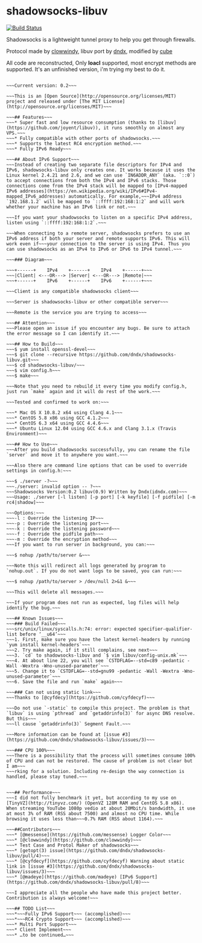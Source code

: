 shadowsocks-libuv
=================
[![Build Status](https://travis-ci.org/dndx/shadowsocks-libuv.png?branch=master)](https://travis-ci.org/dndx/shadowsocks-libuv)

Shadowsocks is a lightweight tunnel proxy to help you get through firewalls. 

Protocol made by [clowwindy](https://raw.github.com/clowwindy/), libuv port by [dndx](https://github.com/dndx), modified by [cube](https://github.com/cuber)

All code are reconstructed, Only **loacl** supported, most encrypt methods are supported.
It's an unfinished version, i'm trying my best to do it.

~~~This is only a **server**, it should work with any shadowsocks client.~~~

~~~Current version: 0.2~~~

~~~This is an [Open Source](http://opensource.org/licenses/MIT) project and released under [The MIT License](http://opensource.org/licenses/MIT)~~~

~~~## Features~~~
~~~* Super fast and low resource consumption (thanks to [libuv](https://github.com/joyent/libuv)), it runs smoothly on almost any VPS.~~~
~~~* Fully compatible with other ports of shadowsocks.~~~
~~~* Supports the latest RC4 encryption method.~~~
~~~* Fully IPv6 Ready~~~

~~~## About IPv6 Support~~~
~~~Instead of creating two separate file descriptors for IPv4 and IPv6, shadowsocks-libuv only creates one. It works because it uses the Linux kernel 2.4.21 and 2.6, and we can use `IN6ADDR_ANY` (aka. `::0`) to accept connections from both the IPv4 and IPv6 stacks. Those connections come from the IPv4 stack will be mapped to [IPv4-mapped IPv6 addresses](https://en.wikipedia.org/wiki/IPv6#IPv4-mapped_IPv6_addresses) automatically. For example,~~~IPv4 address `192.168.1.2` will be mapped to `::ffff:192:168:1:2` and will work whether your machine has an IPv6 link or not.~~~

~~~If you want your shadowsocks to listen on a specific IPv4 address, listen using `::ffff:192:168:1:2`.~~~

~~~When connecting to a remote server, shadowsocks prefers to use an IPv6 address if both your server and remote supports IPv6. This will work even if~~~your connection to the server is using IPv4. Thus you can use shadowsocks as an IPv4 to IPv6 or IPv6 to IPv4 tunnel.~~~

~~~### Diagram~~~

~~~+------+    IPv4    +------+    IPv4    +------+~~~
~~~|Client| <---OR---> |Server| <---OR---> |Remote|~~~
~~~+------+    IPv6    +------+    IPv6    +------+~~~

~~~Client is any compatible shadowsocks client~~~

~~~Server is shadowsocks-libuv or other compatible server~~~

~~~Remote is the service you are trying to access~~~

~~~## Attention~~~
~~~Please open an issue if you encounter any bugs. Be sure to attach the error message so I can identify it.~~~

~~~## How to Build~~~
~~~$ yum install openssl-devel~~~
~~~$ git clone --recursive https://github.com/dndx/shadowsocks-libuv.git~~~
~~~$ cd shadowsocks-libuv/~~~
~~~$ vim config.h~~~
~~~$ make~~~

~~~Note that you need to rebuild it every time you modify config.h, just run `make` again and it will do rest of the work.~~~

~~~Tested and confirmed to work on:~~~

~~~* Mac OS X 10.8.2 x64 using Clang 4.1~~~
~~~* CentOS 5.8 x86 using GCC 4.1.2~~~
~~~* CentOS 6.3 x64 using GCC 4.4.6~~~
~~~* Ubuntu Linux 12.04 using GCC 4.6.x and Clang 3.1.x (Travis Environment)~~~

~~~## How to Use~~~
~~~After you build shadowsocks successfully, you can rename the file `server` and move it to anywhere you want.~~~

~~~Also there are command line options that can be used to override settings in config.h:~~~

~~~$ ./server -?~~~
~~~./server: invalid option -- ?~~~
~~~Shadowsocks Version:0.2 libuv(0.9) Written by Dndx(idndx.com)~~~
~~~Usage: ./server [-l listen] [-p port] [-k keyfile] [-f pidfile] [-m rc4|shadow]~~~

~~~Options:~~~
~~~-l : Override the listening IP~~~
~~~-p : Override the listening port~~~
~~~-k : Override the listening password~~~
~~~-f : Override the pidfile path~~~
~~~-m : Override the encryption method~~~
~~~If you want to run server in background, you can:~~~

~~~$ nohup /path/to/server &~~~

~~~Note this will redirect all logs generated by program to `nohup.out`. If you do not want logs to be saved, you can run:~~~

~~~$ nohup /path/to/server > /dev/null 2>&1 &~~~

~~~This will delete all messages.~~~

~~~If your program does not run as expected, log files will help identify the bug.~~~

~~~## Known Issues~~~
~~~### Build Failed~~~
~~~src/unix/linux/syscalls.h:74: error: expected specifier-qualifier-list before ‘__u64’~~~
~~~1. First, make sure you have the latest kernel-headers by running `yum install kernel-headers`~~~
~~~2. Try make again, if it still complains, see next~~~
~~~3. `cd` to shadowsocks-libuv and `$ vim libuv/config-unix.mk`~~~
~~~4. At about line 22, you will see `CSTDFLAG=--std=c89 -pedantic -Wall -Wextra -Wno-unused-parameter`~~~
~~~5. Change it to `CSTDFLAG=--std=gnu99 -pedantic -Wall -Wextra -Wno-unused-parameter`~~~
~~~6. Save the file and run `make` again~~~

~~~### Can not using static link~~~
~~~Thanks to [@cyfdecy](https://github.com/cyfdecyf)~~~

~~~Do not use `-static` to compile this project. The problem is that `libuv` is using `pthread` and `getaddrinfo(3)` for async DNS resolve. But this~~~
~~~ll cause `getaddrinfo(3)` Segment Fault.~~~

~~~More information can be found at [issue #3](https://github.com/dndx/shadowsocks-libuv/issues/3)~~~

~~~### CPU 100%~~~
~~~There is a possibility that the process will sometimes consume 100% of CPU and can not be restored. The cause of problem is not clear but I am~~~
~~~rking for a solution. Including re-design the way connection is handled, please stay tuned.~~~


~~~## Performance~~~
~~~I did not fully benchmark it yet, but according to my use on [TinyVZ](http://tinyvz.com/) (OpenVZ 128M RAM and CentOS 5.8 x86). When streaming YouTube 1080p vedio at about 20Mbit/s bandwidth, it use at most 3% of RAM (RSS about 7500) and almost no CPU time. While browsing it uses less than~~~0.7% RAM (RSS about 1164).~~~

~~~##Contributors~~~
~~~* [@messense](https://github.com/messense) Logger Color~~~
~~~* [@clowwindy](https://github.com/clowwindy)~~~
~~~* Test Case and Protol Maker of shadowsocks~~~
~~~* [getopt(3) issue](https://github.com/dndx/shadowsocks-libuv/pull/4)~~~
~~~* [@cyfdecyf](https://github.com/cyfdecyf) Warning about static link in [issue #3](https://github.com/dndx/shadowsocks-libuv/issues/3)~~~
~~~* [@madeye](https://github.com/madeye) [IPv6 Support](https://github.com/dndx/shadowsocks-libuv/pull/8)~~~

~~~I appreciate all the people who have made this project better. Contribution is always welcome!~~~

~~~## TODO List~~~
~~~*~~~Fully IPv6 Support~~~ (accomplished)~~~
~~~*~~~RC4 Crypto Support~~~ (accomplished)~~~
~~~* Multi Port Support~~~
~~~* Client Implement~~~
~~~* …to be continued…~~~